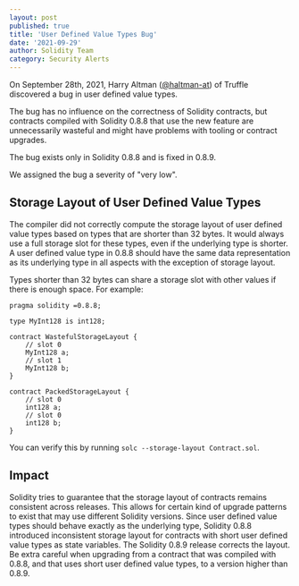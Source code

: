 ```yaml
---
layout: post
published: true
title: 'User Defined Value Types Bug'
date: '2021-09-29'
author: Solidity Team
category: Security Alerts
---
```


On September 28th, 2021, Harry Altman ([@haltman-at](https://github.com/haltman-at)) of Truffle
discovered a bug in user defined value types.

The bug has no influence on the correctness of Solidity contracts, but contracts compiled with
Solidity 0.8.8 that use the new feature are unnecessarily wasteful and might have problems with
tooling or contract upgrades.

The bug exists only in Solidity 0.8.8 and is fixed in 0.8.9.

We assigned the bug a severity of "very low".

## Storage Layout of User Defined Value Types

The compiler did not correctly compute the storage layout of user defined value types based on types
that are shorter than 32 bytes. It would always use a full storage slot for these types, even if the
underlying type is shorter. A user defined value type in 0.8.8 should have the same data
representation as its underlying type in all aspects with the exception of storage layout.

Types shorter than 32 bytes can share a storage slot with other values if there is enough space. For
example:

```solidity
pragma solidity =0.8.8;

type MyInt128 is int128;

contract WastefulStorageLayout {
    // slot 0
    MyInt128 a;
    // slot 1
    MyInt128 b;
}

contract PackedStorageLayout {
    // slot 0
    int128 a;
    // slot 0
    int128 b;
}
```

You can verify this by running `solc --storage-layout Contract.sol`.

## Impact

Solidity tries to guarantee that the storage layout of contracts remains consistent across releases.
This allows for certain kind of upgrade patterns to exist that may use different Solidity versions.
Since user defined value types should behave exactly as the underlying type, Solidity 0.8.8
introduced inconsistent storage layout for contracts with short user defined value types as state
variables. The Solidity 0.8.9 release corrects the layout. Be extra careful when upgrading from a
contract that was compiled with 0.8.8, and that uses short user defined value types, to a version
higher than 0.8.9.
